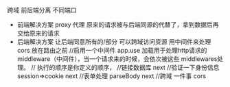 跨域 
前后端分离 不同端口
- 前端解决方案 
  proxy 代理
  原来的请求被与后端同源的代替了，拿到数据后再交给原来的请求
- 后端解决方案
  让后端同意所有的/部分 可以跨域访问资源
  用中间件来处理 cors 放在路由之前
//启用一个中间件 app.use 加载用于处理http请求的middleware（中间件），当一个请求来的时候，会依次被这些 middlewares处理。
// 执行的顺序是你定义的顺序，
//链接数据库 next
//验证一下身份信息 session=>cookie next
//表单处理 parseBody next
//跨域  一件事 cors
